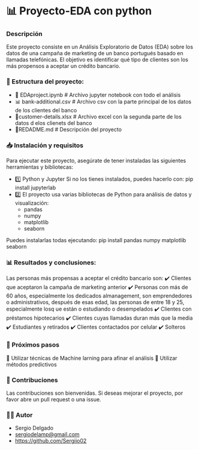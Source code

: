 # 📊 Proyecto-EDA con python

### Descripción
Este proyecto consiste en un Análisis Exploratorio de Datos (EDA) sobre los datos de una campaña de marketing de un banco portugués basado en llamadas telefónicas.
El objetivo es identificar qué tipo de clientes son los más propensos a aceptar un crédito bancario.

### 📂 Estructura del proyecto:
- 📄 EDAproject.ipynb # Archivo jupyter notebook con todo el análisis
- 📊 bank-additional.csv # Archivo csv con la parte principal de los datos de los clientes del banco
- 📑customer-details.xlsx # Archivo excel con la segunda parte de los datos d elos clienets del banco
- 📘REDADME.md # Descripción del proyecto

### 📥 Instalación y requisitos
Para ejecutar este proyecto, asegúrate de tener instaladas las siguientes herramientas y bibliotecas:
- 1️⃣ Python y Jupyter
   Si no los tienes instalados, puedes hacerlo con: pip install jupyterlab
- 2️⃣ El proyecto usa varias bibliotecas de Python para análisis de datos y visualización:
  - pandas
  - numpy
  - matplotlib
  - seaborn
    
Puedes instalarlas todas ejecutando: pip install pandas numpy matplotlib seaborn

### 📊 Resultados y conclusiones:
Las personas más propensas a aceptar el crédito bancario son:
✔️ Clientes que aceptaron la campaña de marketing anterior
✔️ Personas con más de 60 años, especialmente los dedicados almanagement, son emprendedores o administrativos, después de esas edad, las personas de entre 18 y 25, especialmente losq ue están o estudiando o desempelados
✔️ Clientes con préstamos hipotecarios
✔️ Clientes cuyas llamadas duran más que la media
✔️ Estudiantes y retirados
✔️ Clientes contactados por celular
✔️ Solteros

### 📌 Próximos pasos
📍 Utilizar técnicas de Machine larning para afinar el análisis
📍 Utilizar métodos predictivos

### 🤝 Contribuciones
Las contribuciones son bienvenidas. Si deseas mejorar el proyecto, por favor 
abre un pull request o una issue.

### 👨‍💻 Autor
- Sergio Delgado
- sergiodelamp@gmail.com
- https://github.com/Sergiio02
